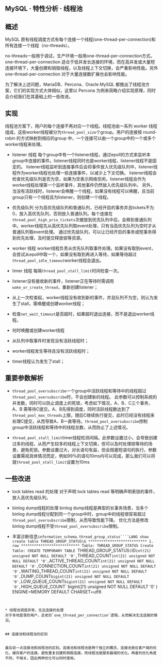 ## MySQL · 特性分析 · 线程池


    
## 概述


MySQL 原有线程调度方式有每个连接一个线程(one-thread-per-connection)和所有连接一个线程（no-threads）。  


no-threads一般用于调试，生产环境一般用one-thread-per-connection方式。one-thread-per-connection 适合于低并发长连接的环境，而在高并发或大量短连接环境下，大量创建和销毁线程，以及线程上下文切换，会严重影响性能。另外 one-thread-per-connection 对于大量连接数扩展也会影响性能。  


为了解决上述问题，MariaDB、Percona、Oracle MySQL 都推出了线程池方案，它们的实现方式大体相似，这里以 Percona 为例来简略介绍实现原理，同时会介绍我们在其基础上的一些改进。  

## 实现


线程池方案下，用户的每个连接不再对应一个线程。线程池由一系列 worker 线程组成，这些worker线程被分为`thread_pool_size`个group。用户的连接按 round-robin 的方式映射到相应的group 中，一个连接可以由一个group中的一个或多个worker线程来处理。  


* listener 线程
每个group中有一个listener线程，通过epoll的方式来监听本group中连接的事件。listener线程同时也是worker线程，listener线程不是固定的。
listener线程监听到连接事件后会将事件放入优先级队列中，listener线程作为worker线程也处理一些连接事件，以减少上下文切换。
listener线程会检查优先级队列是否为空，如果为空表示网络空闲，listener线程会作为worker线程处理第一个监听事件，其他事件仍然放入优先级队列中。
另外，当没有活跃线时，listener会唤醒一个线程，如果没有线程可以唤醒，且当前group只有一个线程且为listener，则创建一个线程。  

  
* 优先级队列
分为高优先级队列和普通队列，已经开启的事务并且tickets不为0，放入高优先队列，否则放入普通队列。每个连接在`thread_pool_high_prio_tickets`次被放到优先队列中后，会移到普通队列中。worker线程先从高优先队列取event处理，只有当高优先队列为空时才从普通队列取event处理。
通过优先级队列，可以让已经开启的事务或短事务得到优先处理，及时提交释放锁等资源。  

  
* worker 线程
worker线程负责从优先队列取事件处理。如果没有取到event，会尝试从epoll中取一个，如果没有取到再进入等待，如果等待超过`thread_pool_idle_timeout`worker线程会退出。  

  
* timer 线程
每隔`thread_pool_stall_limit`时间检查一次。
  

* listener没有接收新的事件，listener正在等待时需调用`wake_or_create_thread`，重新创建listener；
* 从上一次检查起，worker线程没有收到新的事件，并且队列不为空，则认为发生了stall，需唤醒或创建worker线程；
* 检查`net_wait_timeout`是否超时，如果超时退出连接，而不是退出worker线程。
    

  
* 何时唤醒或创建worker线程
  

* 从队列中取事件时发现没有活跃线程时；
* worker线程发生等待且没有活跃线程时；
* timer线程认为发生了stall；
    


## 重要参数解析


* `thread_pool_oversubscribe`一个group中活跃线程和等待中的线程超过`thread_pool_oversubscribe`时，不会创建新的线程。
 此参数可以控制系统的并发数，同时可以防止调度上的死锁，考虑如下情况，A、B、C三个事务，A、B 需等待C提交。A、B先得到调度，同时活跃线程数达到了`thread_pool_max_threads`上限，随后C继续执行提交，此时已经没有线程来处理C提交，从而导致A、B一直等待。`thread_pool_oversubscribe`控制group中活跃线程和等待中的线程总数，从而防止了上述情况。  

  
* `thread_pool_stall_limit`timer线程检测间隔。此参数设置过小，会导致创建过多的线程，从而产生较多的线程上下文切换，但可以及时处理锁等待的场景，避免死锁。参数设置过大，对长语句有益，但会阻塞短语句的执行。参数设置需视具体情况而定，例如99%的语句10ms内可以完成，那么我们可以将就`thread_pool_stall_limit`设置为10ms  


## 一些改进


* lock tables read 的处理
对于声明 lock tables read 等明确声明表锁的事件，放入高优先级队列。  

  
* binlog dump线程的处理
binlog dump线程是典型的长事务场景，当多个binlog dump线程分配到同一个group中时，group中的线程很容易超过`thread_pool_oversubscribe`限制，从而导致性能下降。
优化方法是修改binlog dump线程不受`thread_pool_oversubscribe`限制。  

  
* 丰富诊断信息`information_schema.thread_group_status````LANG
 show create table THREAD_GROUP_STATUS\G
 *************************** 1. row ***************************
        Table: THREAD_GROUP_STATUS
 Create Table: CREATE TEMPORARY TABLE `THREAD_GROUP_STATUS` (
   `ID` int(21) unsigned NOT NULL DEFAULT '0',
   `THREAD_COUNT` int(21) unsigned NOT NULL DEFAULT '0',
   `ACTIVE_THREAD_COUNT` int(21) unsigned NOT NULL DEFAULT '0',
   `CONNECTION_COUNT` int(21) unsigned NOT NULL DEFAULT '0',
   `WAITING_THREAD_COUNT` int(21) unsigned NOT NULL DEFAULT '0',
   `DUMP_COUNT` bigint(21) unsigned NOT NULL DEFAULT '0',
   `LOW_QUEUE_COUNT` bigint(21) unsigned NOT NULL DEFAULT '0',
   `HIGH_QUEUE_COUNT` bigint(21) unsigned NOT NULL DEFAULT '0'
 ) ENGINE=MEMORY DEFAULT CHARSET=utf8

```

  
* 线程池调度异常，无法连接的处理
对于本地登录的用户，走老的`one_thread_per_connection`逻辑，从而解决无法连接的情况。  


## 连接池和线程池的区别


最后说一点连接池和线程池的区别。连接池和线程池是两个独立的概念，连接池是在客户端的优化，缓存客户的连接，避免重复创建和销毁连接。而线程池是服务器端的优化。两者的优化角度不同，不相关，因此两种优化可以同时使用。  

